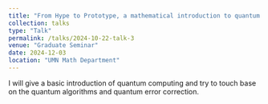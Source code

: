 ```yaml
---
title: "From Hype to Prototype, a mathematical introduction to quantum computing and quantum error correction"
collection: talks
type: "Talk"
permalink: /talks/2024-10-22-talk-3
venue: "Graduate Seminar"
date: 2024-12-03
location: "UMN Math Department"
---
```


I will give a basic introduction of quantum computing and try to touch base on the quantum algorithms and quantum error correction.
